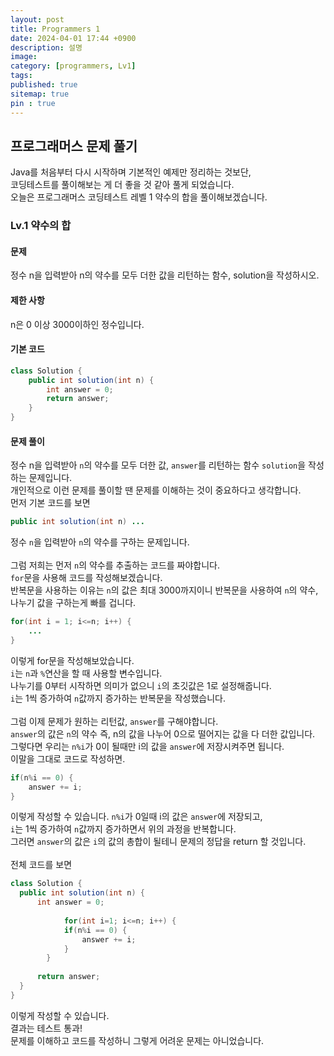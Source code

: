 ```yaml
---
layout: post
title: Programmers 1
date: 2024-04-01 17:44 +0900
description: 설명   
image:
category: [programmers, Lv1]
tags:
published: true
sitemap: true
pin : true
---
```

## 프로그래머스 문제 풀기

Java를 처음부터 다시 시작하며 기본적인 예제만 정리하는 것보단,   
코딩테스트를 풀이해보는 게 더 좋을 것 같아 풀게 되었습니다.   
오늘은 프로그래머스 코딩테스트 레벨 1 약수의 합을 풀이해보겠습니다.

### Lv.1 약수의 합
#### 문제 
정수 n을 입력받아 n의 약수를 모두 더한 값을 리턴하는 함수, solution을 작성하시오.
#### 제한 사항
n은 0 이상 3000이하인 정수입니다.
#### 기본 코드
````java
class Solution {
    public int solution(int n) {
        int answer = 0;
        return answer;
    }
}
````
#### 문제 풀이
정수 n을 입력받아 `n`의 약수를 모두 더한 값, `answer`를 리턴하는 함수 `solution`을 작성하는 문제입니다.   
개인적으로 이런 문제를 풀이할 땐 문제를 이해하는 것이 중요하다고 생각합니다.   
먼저 기본 코드를 보면   
````java
public int solution(int n) ...
````   
정수 `n`을 입력받아 `n`의 약수를 구하는 문제입니다.   
<br>
그럼 저희는 먼저 `n`의 약수를 추출하는 코드를 짜야합니다.   
`for`문을 사용해 코드를 작성해보겠습니다.   
반복문을 사용하는 이유는 `n`의 값은 최대 3000까지이니 반복문을 사용하여 `n`의 약수,   
나누기 값을 구하는게 빠를 겁니다.   
````java
for(int i = 1; i<=n; i++) {
    ...
}
````   
이렇게 for문을 작성해보았습니다.   
`i`는 `n`과 `%`연산을 할 때 사용할 변수입니다.   
나누기를 0부터 시작하면 의미가 없으니 `i`의 초깃값은 1로 설정해줍니다.   
`i`는 1씩 증가하여 `n`값까지 증가하는 반복문을 작성했습니다.   
<br/>
그럼 이제 문제가 원하는 리턴값, `answer`를 구해야합니다.   
`answer`의 값은 `n`의 약수 즉, n의 값을 나누어 0으로 떨어지는 값을 다 더한 값입니다.   
그렇다면 우리는 `n%i`가 0이 될때만 i의 값을 `answer`에 저장시켜주면 됩니다.   
이말을 그대로 코드로 작성하면.
<br/>
````java
if(n%i == 0) {
    answer += i;
}
````   
이렇게 작성할 수 있습니다.
`n%i`가 0일때 i의 값은 `answer`에 저장되고,   
`i`는 1씩 증가하여 `n`값까지 증가하면서 위의 과정을 반복합니다.   
그러면 `answer`의 값은 `i`의 값의 총합이 될테니 문제의 정답을 return 할 것입니다.   
<br/>
전체 코드를 보면   
````java
class Solution {
  public int solution(int n) {
      int answer = 0;
      
      		for(int i=1; i<=n; i++) {
			if(n%i == 0) {
				answer += i;
			}
		}
      
      return answer;
  }
}
````
이렇게 작성할 수 있습니다.   
결과는 테스트 통과!   
문제를 이해하고 코드를 작성하니 그렇게 어려운 문제는 아니었습니다.


